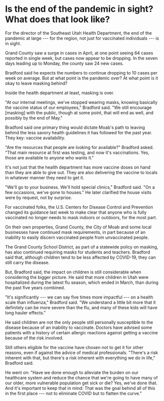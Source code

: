 # Is the end of the pandemic in sight? What does that look like?

For the director of the Southeast Utah Health Department, the end of the pandemic at large --- for the region, not just for vaccinated individuals --- is in sight.

Grand County saw a surge in cases in April, at one point seeing 64 cases reported in single week, but cases now appear to be dropping. In the seven days leading up to Monday, the county saw 24 new cases.

Bradford said he expects the numbers to continue dropping to 10 cases per week on average. But at what point is the pandemic over? At what point is it okay to leave masking behind?

Inside the health department at least, masking is over.

"At our internal meetings, we've stopped wearing masks, knowing basically the vaccine status of our employees," Bradford said. "We still encourage \[masking\] with the public, though at some point, that will end as well, and possibly by the end of May."

Bradford said one primary thing would dictate Moab's path to leaving behind the less savory health guidelines it has followed for the past year. They key: vaccine availability.

"Are the resources that people are looking for available?" Bradford asked. "That main resource at first was testing, and now it's vaccinations. Yes, those are available to anyone who wants it."

It's not just that the health department has more vaccine doses on hand than they are able to give out. They are also delivering the vaccine to locals in whatever manner they need to get it.

"We'll go to your business. We'll hold special clinics," Bradford said. "On a few occasions, we've gone to houses." He later clarified the house visits were by request, not by surprise.

For vaccinated folks, the U.S. Centers for Disease Control and Prevention changed its guidance last week to make clear that anyone who is fully vaccinated no longer needs to mask indoors or outdoors, for the most part.

On their own properties, Grand County, the City of Moab and some local businesses have continued mask requirements, in part because of an inability to easily discern vaccinated people from unvaccinated people.

The Grand County School District, as part of a statewide policy on masking, has also continued requiring masks for students and teachers. Bradford said that, although children tend to be less affected by COVID-19, they can still carry the disease.

But, Bradford said, the impact on children is still considerable when considering the bigger picture. He said that more children in Utah were hospitalized during the latest flu season, which ended in March, than during the past five years combined.

"It's significantly --- we can say five times more impactful --- on a health scale than influenza," Bradford said. "We understand a little bit more that it definitely can be more severe than the flu, and many of these kids will have long hauler effects."

He said children are not the only people still personally susceptible to the disease because of an inability to vaccinate. Doctors have advised some patients with a history of certain allergic reactions against getting a vaccine because of the risk involved.

Still others eligible for the vaccine have chosen not to get it for other reasons, even if against the advice of medical professionals. "There's a risk inherent with that, but there's a risk inherent with everything we do in life," Bradford said.

He went on: "Have we done enough to alleviate the burden on our healthcare system and reduce the chance that we're going to have many of our older, more vulnerable population get sick or die? Yes, we've done that. And it's important to keep that in mind: That was the goal behind all of this in the first place --- not to eliminate COVID but to flatten the curve."
